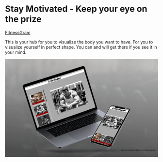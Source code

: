 # Stay Motivated - Keep your eye on the prize

[FitnessGram](https://musing-mclean-fefe4c.netlify.app/)

This is your hub for you to visualize the body you want to have.
For you to visualize yourself in perfect shape.
You can and will get there if you see it in your mind.

<img src="img/fitnessgram.png"><br>



